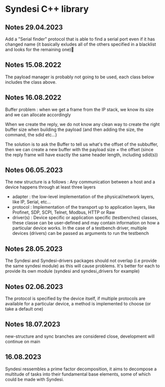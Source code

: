 # Syndesi C++ library

## Notes 29.04.2023

Add a "Serial finder" protocol that is able to find a serial port even if it has changed name (it basically exludes all of the others specified in a blacklist and looks for the remaining one)

## Notes 15.08.2022

The payload manager is probably not going to be used, each class below includes the class above.


## Notes 16.08.2022

Buffer problem : when we get a frame from the IP stack, we know its size and we can allocate accordingly

When we create the reply, we do not know any clean way to create the right buffer size when building the payload (and then adding the size, the command, the sdid etc...)

The solution is to ask the Buffer to tell us what's the offset of the subbuffer, then we can create a new buffer with the payload size + the offset (since the reply frame will have exactly the same header length, including sdid(s))


## Notes 06.05.2023

The new structure is a follows : Any communication between a host and a device happens through at least three layers

- adapter : the low-level implementation of the physical/network layers, like IP, Serial, etc...
- protocol : Implementation of the transport up to application layers, like Profinet, SDP, SCPI, Telnet, Modbus, HTTP or Raw
- driver(s) : Device specific or application specific (testbenches) classes, these classe can be user-defined and may contain information on how a particular device works. In the case of a testbench driver, multiple devices (drivers) can be passed as arguments to run the testbench

## Notes 28.05.2023

The Syndesi and Syndesi-drivers packages should not overlap (i.e provide the same syndesi module) as this will cause problems. It's better for each to provide its own module (syndesi and syndesi_drivers for example)

## Notes 02.06.2023

The protocol is specified by the device itself, if multiple protocols are available for a particular device, a method is implemented to choose (or take a default one)

## Notes 18.07.2023

new-structure and sync branches are considered close, development will continue on main

## 16.08.2023

Syndesi ressembles a prime factor decomposition, it aims to decompose a multitude of tasks into their fundamental base elements, some of which could be made with Syndesi.